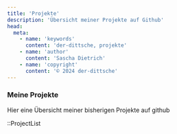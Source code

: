 ```yaml
---
title: 'Projekte'
description: 'Übersicht meiner Projekte auf Github'
head:
  meta:
    - name: 'keywords'
      content: 'der-dittsche, projekte'
    - name: 'author'
      content: 'Sascha Dietrich'
    - name: 'copyright'
      content: '© 2024 der-dittsche'
---
```

### Meine Projekte

Hier eine Übersicht meiner bisherigen Projekte auf github

::ProjectList